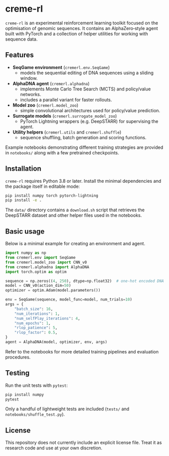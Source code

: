 # creme-rl

`creme-rl` is an experimental reinforcement learning toolkit focused on the optimisation of genomic sequences. It contains an AlphaZero‑style agent built with PyTorch and a collection of helper utilities for working with sequence data.

## Features

- **SeqGame environment** (`cremerl.env.SeqGame`)
  - models the sequential editing of DNA sequences using a sliding window.
- **AlphaDNA agent** (`cremerl.alphadna`)
  - implements Monte Carlo Tree Search (MCTS) and policy/value networks.
  - includes a parallel variant for faster rollouts.
- **Model zoo** (`cremerl.model_zoo`)
  - simple convolutional architectures used for policy/value prediction.
- **Surrogate models** (`cremerl.surrogate_model_zoo`)
  - PyTorch Lightning wrappers (e.g. DeepSTARR) for supervising the agent.
- **Utility helpers** (`cremerl.utils` and `cremerl.shuffle`)
  - sequence shuffling, batch generation and scoring functions.

Example notebooks demonstrating different training strategies are provided in
`notebooks/` along with a few pretrained checkpoints.

## Installation

`creme-rl` requires Python 3.8 or later. Install the minimal dependencies and the
package itself in editable mode:

```bash
pip install numpy torch pytorch-lightning
pip install -e .
```

The `data/` directory contains a `download.sh` script that retrieves the
DeepSTARR dataset and other helper files used in the notebooks.

## Basic usage

Below is a minimal example for creating an environment and agent.

```python
import numpy as np
from cremerl.env import SeqGame
from cremerl.model_zoo import CNN_v0
from cremerl.alphadna import AlphaDNA
import torch.optim as optim

sequence = np.zeros((4, 250), dtype=np.float32)  # one‑hot encoded DNA
model = CNN_v0(action_dim=50)
optimizer = optim.Adam(model.parameters())

env = SeqGame(sequence, model_func=model, num_trials=10)
args = {
    "batch_size": 16,
    "num_iterations": 1,
    "num_selfPlay_iterations": 4,
    "num_epochs": 1,
    "rlop_patience": 5,
    "rlop_factor": 0.5,
}
agent = AlphaDNA(model, optimizer, env, args)
```

Refer to the notebooks for more detailed training pipelines and evaluation
procedures.

## Testing

Run the unit tests with `pytest`:

```bash
pip install numpy
pytest
```

Only a handful of lightweight tests are included (`tests/` and
`notebooks/shuffle_test.py`).

## License

This repository does not currently include an explicit license file. Treat it as
research code and use at your own discretion.
